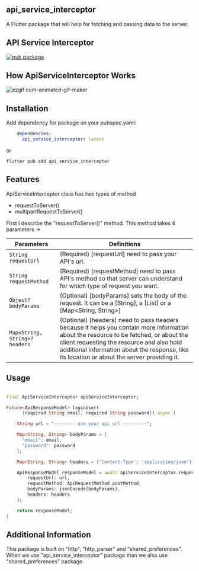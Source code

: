 ## api_service_interceptor

A Flutter package that will help for fetching and passing data to the server.

## API Service Interceptor

[![pub package](https://img.shields.io/pub/v/api_service_interceptor?include_prereleases)](https://pub.dartlang.org/packages/api_service_interceptor)

## How ApiServiceInterceptor Works

![ezgif com-animated-gif-maker](https://github.com/mirzamahmud/api_service_interceptor/assets/91328350/1b54a07f-8b72-4d80-b662-d5157c955fbe)

## Installation

Add dependency for package on your pubspec.yaml:

```yaml
    dependencies:
      api_service_interceptor: latest
```
or

```shell
flutter pub add api_service_interceptor
```

## Features

ApiServiceInterceptor class has two types of method
- requestToServer()
- multipartRequestToServer()

First I describe the "requestToServer()" method. This method takes 4 parameters ->

| Parameters                                                       | Definitions                                                                                                            |
|-----------------------------------------------------------------|-----------------------------------------------------------------------------------------------------------------------|
| `String requestUrl`                        | (Required) [requestUrl] need to pass your API's url.                                                                    |
| `String requestMethod`        | (Required) [requestMethod] need to pass API's method so that server can understand for which type of request you want.                                            | 
| `Object? bodyParams`                              | (Optional) [bodyParams] sets the body of the request. It can be a [String], a [List] or a [Map<String, String>]                                                |
| `Map<String, String>? headers`                              | (Optional) [headers] need to pass headers because it helps you contain more information about the resource to be fetched, or about the client requesting the resource and also hold additional information about the response, like its location or about the server providing it.                                               |

## Usage

```dart

final ApiServiceInterceptor apiServiceInterceptor;

Future<ApiResponseModel> loginUser(
      {required String email, required String password}) async {

    String url = "-------- use your api url ---------";

    Map<String, String> bodyParams = {
      "email": email,
      "password": password
    };

    Map<String, String> headers = {'Content-Type': 'application/json'};

    ApiResponseModel responseModel = await apiServiceInterceptor.requestToServer(
        requestUrl: url,
        requestMethod: ApiRequestMethod.postMethod,
        bodyParams: jsonEncode(bodyParams),
        headers: headers
    );

    return responseModel;
}

```
## Additional Information

This package is built on "http", "http_parser" and "shared_preferences". When we use "api_service_interceptor" package than we also use "shared_preferences" package.
